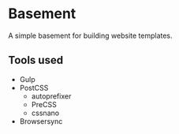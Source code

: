 # Basement

A simple basement for building website templates.

## Tools used

  - Gulp
  - PostCSS
    - autoprefixer
    - PreCSS
    - cssnano
  - Browsersync
